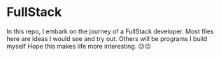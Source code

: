 # FullStack
In this repo, I embark on the journey of a FullStack developer. 
Most files here are ideas I would see and try out. Others will be programs I build myself
Hope this makes life more interesting. 
😐😐
